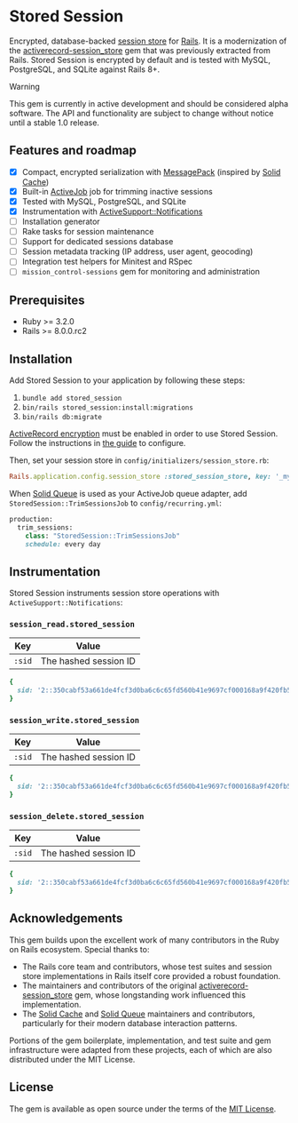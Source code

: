 # Stored Session

Encrypted, database-backed [session store](https://guides.rubyonrails.org/security.html#session-storage) for [Rails](https://rubyonrails.org). It is a modernization of the [activerecord-session_store](https://github.com/rails/activerecord-session_store) gem that was previously extracted from Rails. Stored Session is encrypted by default and is tested with MySQL, PostgreSQL, and SQLite against Rails 8+.

> [!WARNING]
> This gem is currently in active development and should be considered alpha software. The API and functionality are subject to change without notice until a stable 1.0 release.

## Features and roadmap

- [x] Compact, encrypted serialization with [MessagePack](https://msgpack.org/) (inspired by [Solid Cache](https://github.com/rails/solid_cache))
- [x] Built-in [ActiveJob](https://edgeguides.rubyonrails.org/active_job_basics.html) job for trimming inactive sessions
- [x] Tested with MySQL, PostgreSQL, and SQLite
- [x] Instrumentation with [ActiveSupport::Notifications](https://guides.rubyonrails.org/active_support_instrumentation.html)
- [ ] Installation generator
- [ ] Rake tasks for session maintenance
- [ ] Support for dedicated sessions database
- [ ] Session metadata tracking (IP address, user agent, geocoding)
- [ ] Integration test helpers for Minitest and RSpec
- [ ] `mission_control-sessions` gem for monitoring and administration

## Prerequisites

- Ruby >= 3.2.0
- Rails >= 8.0.0.rc2

## Installation

Add Stored Session to your application by following these steps:

1. `bundle add stored_session`
2. `bin/rails stored_session:install:migrations`
3. `bin/rails db:migrate`

[ActiveRecord encryption](https://guides.rubyonrails.org/active_record_encryption.html) must be enabled in order to use Stored Session. Follow the instructions in [the guide](https://guides.rubyonrails.org/active_record_encryption.html#setup) to configure.

Then, set your session store in `config/initializers/session_store.rb`:

```ruby
Rails.application.config.session_store :stored_session_store, key: '_my_app_session`
```

When [Solid Queue](https://github.com/rails/solid_queue) is used as your ActiveJob queue adapter, add `StoredSession::TrimSessionsJob` to `config/recurring.yml`:

```ruby
production:
  trim_sessions:
    class: "StoredSession::TrimSessionsJob"
    schedule: every day
```

## Instrumentation

Stored Session instruments session store operations with `ActiveSupport::Notifications`:

### `session_read.stored_session`

| Key    | Value                 |
| ------ | --------------------- |
| `:sid` | The hashed session ID |

```ruby
{
  sid: '2::350cabf53a661de4fcf3d0ba6c6c65fd560b41e9697cf000168a9f420fb5366a'
}
```

### `session_write.stored_session`

| Key    | Value                 |
| ------ | --------------------- |
| `:sid` | The hashed session ID |

```ruby
{
  sid: '2::350cabf53a661de4fcf3d0ba6c6c65fd560b41e9697cf000168a9f420fb5366a'
}
```

### `session_delete.stored_session`

| Key    | Value                 |
| ------ | --------------------- |
| `:sid` | The hashed session ID |

```ruby
{
  sid: '2::350cabf53a661de4fcf3d0ba6c6c65fd560b41e9697cf000168a9f420fb5366a'
}
```

## Acknowledgements

This gem builds upon the excellent work of many contributors in the Ruby on Rails ecosystem. Special thanks to:

- The Rails core team and contributors, whose test suites and session store implementations in Rails itself core provided a robust foundation.
- The maintainers and contributors of the original [activerecord-session_store](https://github.com/rails/activerecord-session_store) gem, whose longstanding work influenced this implementation.
- The [Solid Cache](https://github.com/rails/solid_cache) and [Solid Queue](https://github.com/rails/solid_queue) maintainers and contributors, particularly for their modern database interaction patterns.

Portions of the gem boilerplate, implementation, and test suite and gem infrastructure were adapted from these projects, each of which are also distributed under the MIT License.

## License

The gem is available as open source under the terms of the [MIT License](https://opensource.org/licenses/MIT).

